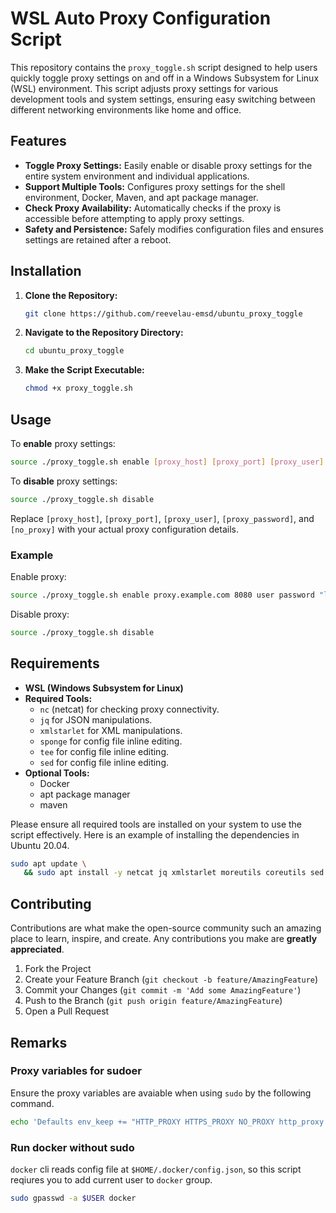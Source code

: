 # WSL Auto Proxy Configuration Script

This repository contains the `proxy_toggle.sh` script designed to help users quickly toggle proxy settings on and off in a Windows Subsystem for Linux (WSL) environment. This script adjusts proxy settings for various development tools and system settings, ensuring easy switching between different networking environments like home and office.

## Features

- **Toggle Proxy Settings:** Easily enable or disable proxy settings for the entire system environment and individual applications.
- **Support Multiple Tools:** Configures proxy settings for the shell environment, Docker, Maven, and apt package manager.
- **Check Proxy Availability:** Automatically checks if the proxy is accessible before attempting to apply proxy settings.
- **Safety and Persistence:** Safely modifies configuration files and ensures settings are retained after a reboot.

## Installation

1. **Clone the Repository:**
   ```bash
   git clone https://github.com/reevelau-emsd/ubuntu_proxy_toggle
   ```
2. **Navigate to the Repository Directory:**
   ```bash
   cd ubuntu_proxy_toggle
   ```
3. **Make the Script Executable:**
   ```bash
   chmod +x proxy_toggle.sh
   ```

## Usage

To **enable** proxy settings:
```bash
source ./proxy_toggle.sh enable [proxy_host] [proxy_port] [proxy_user] [proxy_password] [no_proxy]
```

To **disable** proxy settings:
```bash
source ./proxy_toggle.sh disable
```

Replace `[proxy_host]`, `[proxy_port]`, `[proxy_user]`, `[proxy_password]`, and `[no_proxy]` with your actual proxy configuration details.

### Example
Enable proxy:
```bash
source ./proxy_toggle.sh enable proxy.example.com 8080 user password "localhost,127.0.0.1"
```

Disable proxy:
```bash
source ./proxy_toggle.sh disable
```

## Requirements

- **WSL (Windows Subsystem for Linux)**
- **Required Tools:**
  - `nc` (netcat) for checking proxy connectivity.
  - `jq` for JSON manipulations.
  - `xmlstarlet` for XML manipulations.
  - `sponge` for config file inline editing. 
  - `tee` for config file inline editing.
  - `sed` for config file inline editing.
- **Optional Tools:**
  - Docker
  - apt package manager
  - maven

Please ensure all required tools are installed on your system to use the script effectively. Here is an example of installing the dependencies in Ubuntu 20.04.

```bash
sudo apt update \
   && sudo apt install -y netcat jq xmlstarlet moreutils coreutils sed
```

## Contributing

Contributions are what make the open-source community such an amazing place to learn, inspire, and create. Any contributions you make are **greatly appreciated**.

1. Fork the Project
2. Create your Feature Branch (`git checkout -b feature/AmazingFeature`)
3. Commit your Changes (`git commit -m 'Add some AmazingFeature'`)
4. Push to the Branch (`git push origin feature/AmazingFeature`)
5. Open a Pull Request

## Remarks

### Proxy variables for sudoer
Ensure the proxy variables are avaiable when using ```sudo``` by the following command.

```bash
echo 'Defaults env_keep += "HTTP_PROXY HTTPS_PROXY NO_PROXY http_proxy https_proxy no_proxy"' | sudo tee -a /etc/sudoers
```

### Run docker without sudo

```docker``` cli reads config file at `$HOME/.docker/config.json`, so this script reqiures you to add current user to `docker` group.

```bash
sudo gpasswd -a $USER docker
```